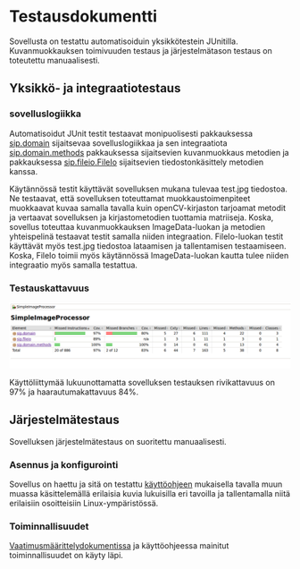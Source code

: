 # Testausdokumentti

Sovellusta on testattu automatisoiduin yksikkötestein JUnitilla. Kuvanmuokkauksen toimivuuden testaus ja järjestelmätason testaus on toteutettu manuaalisesti.

## Yksikkö- ja integraatiotestaus

### sovelluslogiikka

Automatisoidut JUnit testit testaavat monipuolisesti pakkauksessa [sip.domain](https://github.com/tumajote/ot-harjoitustyo/tree/master/SimpleImageProcessor/src/main/java/sip/domain) sijaitsevaa sovelluslogiikkaa ja sen integraatiota [sip.domain.methods](https://github.com/tumajote/ot-harjoitustyo/tree/master/SimpleImageProcessor/src/main/java/sip/domain/methods) pakkauksessa sijaitsevien kuvanmuokkaus metodien ja pakkauksessa [sip.fileio.FileIo](https://github.com/tumajote/ot-harjoitustyo/tree/master/SimpleImageProcessor/src/main/java/sip/fileio) sijaitsevien tiedostonkäsittely metodien kanssa. 

Käytännössä testit käyttävät sovelluksen mukana tulevaa test.jpg tiedostoa. Ne testaavat, että sovelluksen toteuttamat muokkaustoimenpiteet muokkaavat kuvaa samalla tavalla kuin openCV-kirjaston tarjoamat metodit ja vertaavat sovelluksen ja kirjastometodien tuottamia matriiseja. Koska, sovellus toteuttaa kuvanmuokkauksen ImageData-luokan ja metodien yhteispelinä testaavat testit samalla niiden integraation. FileIo-luokan testit käyttävät myös test.jpg tiedostoa lataamisen ja tallentamisen testaamiseen. Koska, FileIo toimii myös käytännössä ImageData-luokan kautta tulee niiden integraatio myös samalla testattua.

### Testauskattavuus

![testikattavuus](https://github.com/tumajote/ot-harjoitustyo/blob/master/dokumentaatio/testikattavuus.png)

Käyttöliittymää lukuunottamatta sovelluksen testauksen rivikattavuus on 97% ja haarautumakattavuus 84%.

## Järjestelmätestaus

Sovelluksen järjestelmätestaus on suoritettu manuaalisesti. 

### Asennus ja konfigurointi

Sovellus on haettu ja sitä on testattu [käyttöohjeen](https://github.com/tumajote/ot-harjoitustyo/blob/master/dokumentaatio/kayttoohje.md) mukaisella tavalla muun muassa käsittelemällä erilaisia kuvia lukuisilla eri tavoilla ja tallentamalla niitä erilaisiin osoitteisiin Linux-ympäristössä.

### Toiminnallisuudet

[Vaatimusmäärittelydokumentissa](https://github.com/tumajote/ot-harjoitustyo/blob/master/dokumentaatio/vaatimusmaarittely.md) ja käyttöohjeessa mainitut toiminnallisuudet on käyty läpi. 

